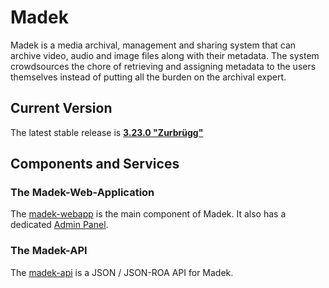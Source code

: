 # Madek

Madek is a media archival, management and sharing system that can archive
video, audio and image files along with their metadata. The system crowdsources
the chore of retrieving and assigning metadata to the users themselves instead
of putting all the burden on the archival expert.

## Current Version

The latest stable release is [**3.23.0 "Zurbrügg"**](https://github.com/Madek/madek/blob/master/config/releases/3.23.0.md)

## Components and Services

### The Madek-Web-Application

The [madek-webapp](https://github.com/Madek/madek-webapp) is the main component
of Madek.
It also has a dedicated [Admin Panel](https://github.com/Madek/madek_admin-webapp).


### The Madek-API

The [madek-api](https://github.com/Madek/madek-api) is a JSON / JSON-ROA API
for Madek.
